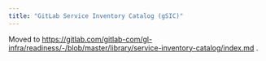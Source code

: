 ```yaml
---
title: "GitLab Service Inventory Catalog (gSIC)"
---
```


Moved to https://gitlab.com/gitlab-com/gl-infra/readiness/-/blob/master/library/service-inventory-catalog/index.md .
